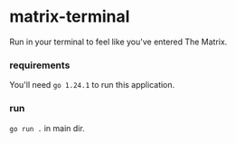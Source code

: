 # matrix-terminal

Run in your terminal to feel like you've entered The Matrix.

### requirements

You'll need `go 1.24.1` to run this application.

### run

`go run .` in main dir.